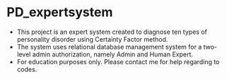 # PD_expertsystem
- This project is an expert system created to diagnose ten types of personality disorder using Certainty Factor method. 
- The system uses relational database management system for a two-level admin authorization, namely Admin and Human Expert. 
- For education purposes only. Please contact me for help regarding to codes. 
